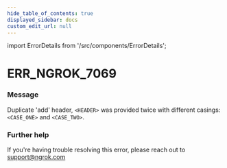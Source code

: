 ```yaml
---
hide_table_of_contents: true
displayed_sidebar: docs
custom_edit_url: null
---
```


import ErrorDetails from '/src/components/ErrorDetails';

# ERR_NGROK_7069

### Message
Duplicate 'add' header, `<HEADER>` was provided twice with different casings: `<CASE_ONE>` and `<CASE_TWO>`.

### Further help
If you're having trouble resolving this error, please reach out to [support@ngrok.com](mailto:support@ngrok.com?subject=Help%20with%20ERR_NGROK_7069)

<ErrorDetails error='err_ngrok_7069' />
